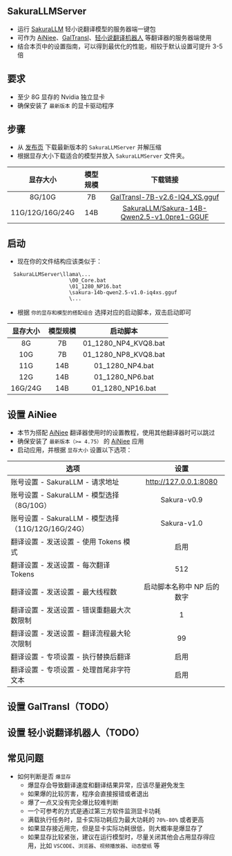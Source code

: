 ## SakuraLLMServer
- 运行 [SakuraLLM](https://github.com/SakuraLLM/SakuraLLM) 轻小说翻译模型的服务器端一键包
- 可作为 [AiNiee](https://github.com/NEKOparapa/AiNiee)、[GalTransl](https://github.com/xd2333/GalTransl)、[轻小说翻译机器人](https://books.fishhawk.top/workspace/sakura) 等翻译器的服务器端使用
- 结合本页中的设置指南，可以得到最优化的性能，相较于默认设置可提升 3-5 倍

## 要求
- 至少 8G 显存的 Nvidia 独立显卡
- 确保安装了 `最新版本` 的显卡驱动程序

## 步骤
- 从 [发布页](https://github.com/neavo/SakuraLLMServer/releases) 下载最新版本的 `SakuraLLMServer` 并解压缩
- 根据显存大小下载适合的模型并放入 `SakuraLLMServer` 文件夹。

| 显存大小         | 模型规模     | 下载链接                                                  |
|:---------------:|:-----------:|:---------------------------------------------------------:|
| 8G/10G          | 7B          | [GalTransl-7B-v2.6-IQ4_XS.gguf](https://huggingface.co/SakuraLLM/GalTransl-7B-v2.6/blob/main/GalTransl-7B-v2.6-IQ4_XS.gguf)|
| 11G/12G/16G/24G | 14B         | [SakuraLLM/Sakura-14B-Qwen2.5-v1.0pre1-GGUF](https://huggingface.co/SakuraLLM/Sakura-14B-Qwen2.5-v1.0pre1-GGUF/blob/main/sakura-14b-qwen2.5-v1.0-iq4xs.gguf) |

## 启动
- 现在你的文件结构应该类似于：
```
  SakuraLLMServer\llama\...
                    \00_Core.bat
                    \01_1280_NP16.bat
                    \sakura-14b-qwen2.5-v1.0-iq4xs.gguf
                    \...
```
- 根据 `你的显存和模型的搭配组合` 选择对应的启动脚本，双击启动即可
  
| 显存大小         | 模型规模     | 启动脚本             |
|:---------------:|:-----------:|:--------------------:|
| 8G              | 7B          | 01_1280_NP4_KVQ8.bat |
| 10G             | 7B          | 01_1280_NP8_KVQ8.bat |
| 11G             | 14B         | 01_1280_NP4.bat |
| 12G             | 14B         | 01_1280_NP6.bat |
| 16G/24G         | 14B         | 01_1280_NP16.bat |

## 设置 AiNiee 
- 本节为搭配 [AiNiee](https://github.com/NEKOparapa/AiNiee) 翻译器使用时的设置教程，使用其他翻译器时可以跳过
- 确保安装了 `最新版本（>= 4.75）` 的 [AiNiee](https://github.com/NEKOparapa/AiNiee) 应用
- 启动应用，并根据 `显存大小` 设置以下选项：
  
| 选项 | 设置 |
|------|:----:|
| 账号设置 - SakuraLLM - 请求地址 | http://127.0.0.1:8080 |
| 账号设置 - SakuraLLM - 模型选择（8G/10G） | Sakura-v0.9 |
| 账号设置 - SakuraLLM - 模型选择（11G/12G/16G/24G） | Sakura-v1.0 |
| 翻译设置 - 发送设置 - 使用 Tokens 模式 | 启用 |
| 翻译设置 - 发送设置 - 每次翻译 Tokens | 512 |
| 翻译设置 - 发送设置 - 最大线程数 | 启动脚本名称中 NP 后的数字 |
| 翻译设置 - 发送设置 - 错误重翻最大次数限制 | 1 |
| 翻译设置 - 发送设置 - 翻译流程最大轮次限制 | 99 |
| 翻译设置 - 专项设置 - 执行替换后翻译 | 启用 |
| 翻译设置 - 专项设置 - 处理首尾非字符文本 | 启用 |

## 设置 GalTransl（TODO） 
## 设置 轻小说翻译机器人（TODO） 

## 常见问题
- 如何判断是否 `爆显存`
  - 爆显存会导致翻译速度和翻译结果异常，应该尽量避免发生
  - 如果爆的比较厉害，程序会直接报错或者退出
  - 爆了一点又没有完全爆比较难判断
  - 一个可参考的方式是通过第三方软件监测显卡功耗
  - 满载执行任务时，显卡实际功耗应为最大功耗的 `70%-80%` 或者更高
  - 如果显存接近用完，但是显卡实际功耗很低，则大概率是爆显存了
  - 如果显存比较紧张，建议在运行模型时，尽量关闭其他会占用显存得应用，比如 `VSCODE`、`浏览器`、`视频播放器`、`动态壁纸` 等

